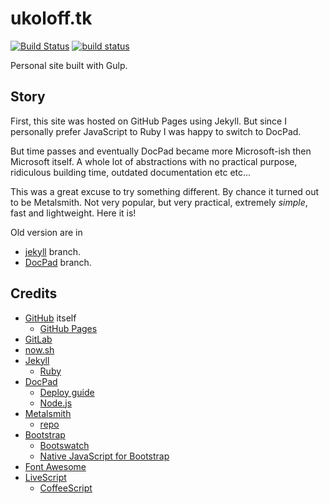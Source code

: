 # ukoloff.tk

[![Build Status](https://travis-ci.org/ukoloff/ukoloff.tk.svg?branch=master)](https://travis-ci.org/ukoloff/ukoloff.tk)
[![build status](https://gitlab.com/ukoloff/ukoloff.gitlab.io/badges/master/build.svg)](https://gitlab.com/ukoloff/ukoloff.gitlab.io/commits/master)

Personal site built with Gulp.

## Story

First, this site was hosted on GitHub Pages using Jekyll.
But since I personally prefer JavaScript to Ruby I was happy
to switch to DocPad.

But time passes and eventually DocPad became
more Microsoft-ish then Microsoft itself.
A whole lot of abstractions with no
practical purpose,
ridiculous building time,
outdated documentation etc etc...

This was a great excuse to try something different.
By chance it turned out to be Metalsmith.
Not very popular,
but very practical,
extremely *simple*,
fast and lightweight.
Here it is!

Old version are in
  - [jekyll](../../tree/jekyll/) branch.
  - [DocPad](../../tree/docpad/) branch.

## Credits

  * [GitHub](https://github.com/) itself
    + [GitHub Pages](https://pages.github.com/)
  * [GitLab](https://gitlab.com/)
  * [now.sh](https://zeit.co/now)
  * [Jekyll](https://jekyllrb.com/)
    + [Ruby](https://www.ruby-lang.org/)
  * [DocPad](http://docpad.org/)
    + [Deploy guide](http://docpad.org/docs/deploy/)
    + [Node.js](https://nodejs.org/)
  * [Metalsmith](https://metalsmith.io/)
    + [repo](https://github.com/segmentio/metalsmith)
  * [Bootstrap](http://getbootstrap.com/)
    + [Bootswatch](http://bootswatch.com/)
    + [Native JavaScript for Bootstrap](https://thednp.github.io/bootstrap.native/)
  * [Font Awesome](http://fontawesome.io/)
  * [LiveScript](http://livescript.net/)
    + [CoffeeScript](https://coffeescript.org/)
